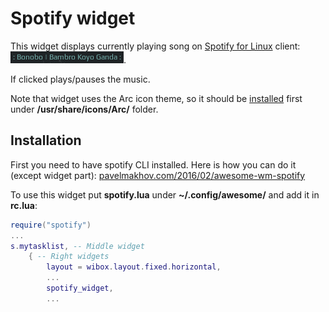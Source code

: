 # Spotify widget

This widget displays currently playing song on [Spotify for Linux](https://www.spotify.com/download/linux/) client: ![screenshot](./spo-wid-1.png).

If clicked plays/pauses the music.

Note that widget uses the Arc icon theme, so it should be [installed](https://github.com/horst3180/arc-icon-theme#installation) first under **/usr/share/icons/Arc/** folder.

## Installation

First you need to have spotify CLI installed. Here is how you can do it (except widget part): [pavelmakhov.com/2016/02/awesome-wm-spotify](http://pavelmakhov.com/2016/02/awesome-wm-spotify) 

To use this widget put **spotify.lua** under **~/.config/awesome/** and add it in **rc.lua**:

```lua
require("spotify")
...
s.mytasklist, -- Middle widget
	{ -- Right widgets
    	layout = wibox.layout.fixed.horizontal,
		...
        spotify_widget,
		...      
```
